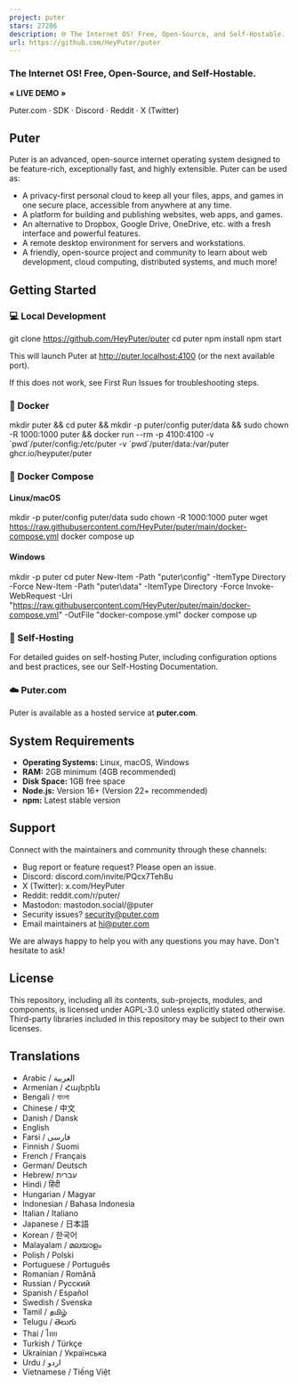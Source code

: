 ```yaml
---
project: puter
stars: 27286
description: 🌐 The Internet OS! Free, Open-Source, and Self-Hostable.
url: https://github.com/HeyPuter/puter
---
```


### 

### The Internet OS! Free, Open-Source, and Self-Hostable.

**« LIVE DEMO »**  
  
Puter.com · SDK · Discord · Reddit · X (Twitter)

### 

  

Puter
-----

Puter is an advanced, open-source internet operating system designed to be feature-rich, exceptionally fast, and highly extensible. Puter can be used as:

-   A privacy-first personal cloud to keep all your files, apps, and games in one secure place, accessible from anywhere at any time.
-   A platform for building and publishing websites, web apps, and games.
-   An alternative to Dropbox, Google Drive, OneDrive, etc. with a fresh interface and powerful features.
-   A remote desktop environment for servers and workstations.
-   A friendly, open-source project and community to learn about web development, cloud computing, distributed systems, and much more!

  

Getting Started
---------------

### 💻 Local Development

git clone https://github.com/HeyPuter/puter
cd puter
npm install
npm start

This will launch Puter at http://puter.localhost:4100 (or the next available port).

If this does not work, see First Run Issues for troubleshooting steps.

  

### 🐳 Docker

mkdir puter && cd puter && mkdir -p puter/config puter/data && sudo chown -R 1000:1000 puter && docker run --rm -p 4100:4100 -v \`pwd\`/puter/config:/etc/puter -v \`pwd\`/puter/data:/var/puter  ghcr.io/heyputer/puter

  

### 🐙 Docker Compose

#### Linux/macOS

mkdir -p puter/config puter/data
sudo chown -R 1000:1000 puter
wget https://raw.githubusercontent.com/HeyPuter/puter/main/docker-compose.yml
docker compose up

  

#### Windows

mkdir \-p puter
cd puter
New-Item \-Path "puter\\config" \-ItemType Directory \-Force
New-Item \-Path "puter\\data" \-ItemType Directory \-Force
Invoke-WebRequest \-Uri "https://raw.githubusercontent.com/HeyPuter/puter/main/docker-compose.yml" \-OutFile "docker-compose.yml"
docker compose up

  

### 🚀 Self-Hosting

For detailed guides on self-hosting Puter, including configuration options and best practices, see our Self-Hosting Documentation.

  

### ☁️ Puter.com

Puter is available as a hosted service at **puter.com**.

  

System Requirements
-------------------

-   **Operating Systems:** Linux, macOS, Windows
-   **RAM:** 2GB minimum (4GB recommended)
-   **Disk Space:** 1GB free space
-   **Node.js:** Version 16+ (Version 22+ recommended)
-   **npm:** Latest stable version

  

Support
-------

Connect with the maintainers and community through these channels:

-   Bug report or feature request? Please open an issue.
-   Discord: discord.com/invite/PQcx7Teh8u
-   X (Twitter): x.com/HeyPuter
-   Reddit: reddit.com/r/puter/
-   Mastodon: mastodon.social/@puter
-   Security issues? security@puter.com
-   Email maintainers at hi@puter.com

We are always happy to help you with any questions you may have. Don't hesitate to ask!

  

License
-------

This repository, including all its contents, sub-projects, modules, and components, is licensed under AGPL-3.0 unless explicitly stated otherwise. Third-party libraries included in this repository may be subject to their own licenses.

  

Translations
------------

-   Arabic / العربية
-   Armenian / Հայերեն
-   Bengali / বাংলা
-   Chinese / 中文
-   Danish / Dansk
-   English
-   Farsi / فارسی
-   Finnish / Suomi
-   French / Français
-   German/ Deutsch
-   Hebrew/ עברית
-   Hindi / हिंदी
-   Hungarian / Magyar
-   Indonesian / Bahasa Indonesia
-   Italian / Italiano
-   Japanese / 日本語
-   Korean / 한국어
-   Malayalam / മലയാളം
-   Polish / Polski
-   Portuguese / Português
-   Romanian / Română
-   Russian / Русский
-   Spanish / Español
-   Swedish / Svenska
-   Tamil / தமிழ்
-   Telugu / తెలుగు
-   Thai / ไทย
-   Turkish / Türkçe
-   Ukrainian / Українська
-   Urdu / اردو
-   Vietnamese / Tiếng Việt
